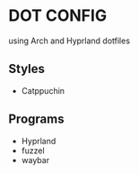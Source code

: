 DOT CONFIG
==========

using Arch and Hyprland dotfiles

## Styles
* Catppuchin

## Programs
* Hyprland
* fuzzel
* waybar

